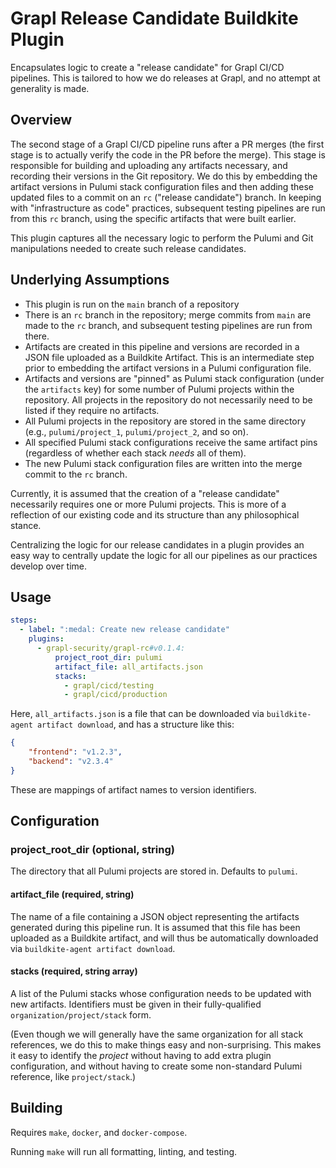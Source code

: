 # Grapl Release Candidate Buildkite Plugin

Encapsulates logic to create a "release candidate" for Grapl CI/CD
pipelines. This is tailored to how we do releases at Grapl, and no
attempt at generality is made.

## Overview

The second stage of a Grapl CI/CD pipeline runs after a PR merges (the
first stage is to actually verify the code in the PR before the
merge). This stage is responsible for building and uploading any
artifacts necessary, and recording their versions in the Git
repository. We do this by embedding the artifact versions in Pulumi
stack configuration files and then adding these updated files to a
commit on an `rc` ("release candidate") branch. In keeping with
"infrastructure as code" practices, subsequent testing pipelines are
run from this `rc` branch, using the specific artifacts that were
built earlier.

This plugin captures all the necessary logic to perform the Pulumi and
Git manipulations needed to create such release candidates.

## Underlying Assumptions

- This plugin is run on the `main` branch of a repository
- There is an `rc` branch in the repository; merge commits from `main`
  are made to the `rc` branch, and subsequent testing pipelines are
  run from there.
- Artifacts are created in this pipeline and versions are recorded in
  a JSON file uploaded as a Buildkite Artifact. This is an
  intermediate step prior to embedding the artifact versions in a
  Pulumi configuration file.
- Artifacts and versions are "pinned" as Pulumi stack configuration
  (under the `artifacts` key) for some number of Pulumi projects
  within the repository. All projects in the repository do not
  necessarily need to be listed if they require no artifacts.
- All Pulumi projects in the repository are stored in the same
  directory (e.g., `pulumi/project_1`, `pulumi/project_2`, and so on).
- All specified Pulumi stack configurations receive the same artifact pins
  (regardless of whether each stack _needs_ all of them).
- The new Pulumi stack configuration files are written into the merge
  commit to the `rc` branch.

Currently, it is assumed that the creation of a "release candidate"
necessarily requires one or more Pulumi projects. This is more of a
reflection of our existing code and its structure than any
philosophical stance.

Centralizing the logic for our release candidates in a plugin provides
an easy way to centrally update the logic for all our pipelines as our
practices develop over time.

## Usage

```yaml
steps:
  - label: ":medal: Create new release candidate"
    plugins:
      - grapl-security/grapl-rc#v0.1.4:
          project_root_dir: pulumi
          artifact_file: all_artifacts.json
          stacks:
            - grapl/cicd/testing
            - grapl/cicd/production
```

Here, `all_artifacts.json` is a file that can be downloaded via
`buildkite-agent artifact download`, and has a structure like this:

```json
{
    "frontend": "v1.2.3",
    "backend": "v2.3.4"
}
```
These are mappings of artifact names to version identifiers.

## Configuration

### project\_root\_dir (optional, string)

The directory that all Pulumi projects are stored in. Defaults to `pulumi`.

#### artifact_file (required, string)

The name of a file containing a JSON object representing the artifacts
generated during this pipeline run. It is assumed that this file has
been uploaded as a Buildkite artifact, and will thus be automatically
downloaded via `buildkite-agent artifact download`.

#### stacks (required, string array)

A list of the Pulumi stacks whose configuration needs to be updated
with new artifacts. Identifiers must be given in their fully-qualified
`organization/project/stack` form.

(Even though we will generally have the same organization for all
stack references, we do this to make things easy and
non-surprising. This makes it easy to identify the _project_ without
having to add extra plugin configuration, and without having to create
some non-standard Pulumi reference, like `project/stack`.)

## Building

Requires `make`, `docker`, and `docker-compose`.

Running `make` will run all formatting, linting, and testing.
